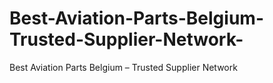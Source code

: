 # Best-Aviation-Parts-Belgium-Trusted-Supplier-Network-
Best Aviation Parts Belgium – Trusted Supplier Network 

